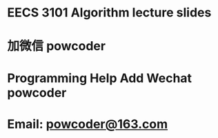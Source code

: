 #  EECS 3101 Algorithm lecture slides
# 加微信 powcoder

# Programming Help Add Wechat powcoder

# Email: powcoder@163.com

